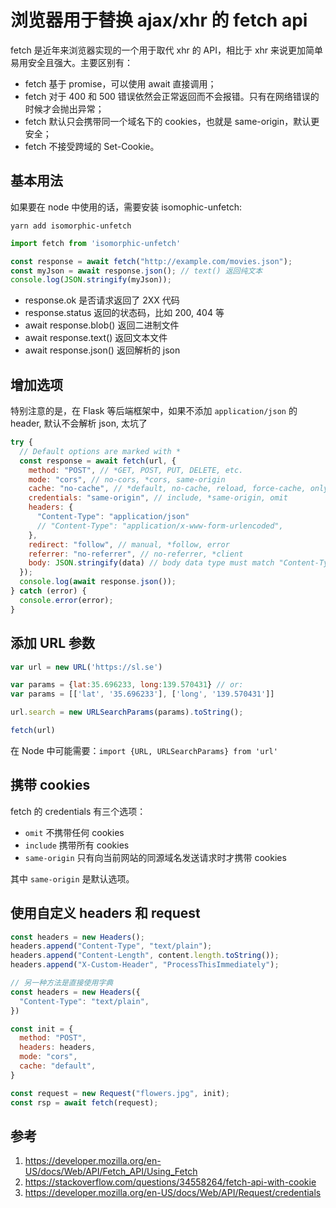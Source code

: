 # 浏览器用于替换 ajax/xhr 的 fetch api

<!--
ID: 5fbf26e0-4b50-4de0-8ac6-f8ebd9456a9b
Status: publish
Date: 2017-06-14T01:37:00
Modified: 2019-12-21T17:07:13
wp_id: 505
-->

fetch 是近年来浏览器实现的一个用于取代 xhr 的 API，相比于 xhr 来说更加简单易用安全且强大。主要区别有：

- fetch 基于 promise，可以使用 await 直接调用；
- fetch 对于 400 和 500 错误依然会正常返回而不会报错。只有在网络错误的时候才会抛出异常；
- fetch 默认只会携带同一个域名下的 cookies，也就是 same-origin，默认更安全；
- fetch 不接受跨域的 Set-Cookie。

## 基本用法

如果要在 node 中使用的话，需要安装 isomophic-unfetch:

```
yarn add isomorphic-unfetch
```

```javascript
import fetch from 'isomorphic-unfetch'

const response = await fetch("http://example.com/movies.json");
const myJson = await response.json(); // text() 返回纯文本
console.log(JSON.stringify(myJson));
```

- response.ok 是否请求返回了 2XX 代码
- response.status 返回的状态码，比如 200, 404 等
- await response.blob() 返回二进制文件
- await response.text() 返回文本文件
- await response.json() 返回解析的 json

## 增加选项

特别注意的是，在 Flask 等后端框架中，如果不添加 `application/json` 的 header, 默认不会解析 json, 太坑了

```javascript
try {
  // Default options are marked with *
  const response = await fetch(url, {
    method: "POST", // *GET, POST, PUT, DELETE, etc.
    mode: "cors", // no-cors, *cors, same-origin
    cache: "no-cache", // *default, no-cache, reload, force-cache, only-if-cached
    credentials: "same-origin", // include, *same-origin, omit
    headers: {
      "Content-Type": "application/json"
      // "Content-Type": "application/x-www-form-urlencoded",
    },
    redirect: "follow", // manual, *follow, error
    referrer: "no-referrer", // no-referrer, *client
    body: JSON.stringify(data) // body data type must match "Content-Type" header
  });
  console.log(await response.json());
} catch (error) {
  console.error(error);
}
```

## 添加 URL 参数

```js
var url = new URL('https://sl.se')

var params = {lat:35.696233, long:139.570431} // or:
var params = [['lat', '35.696233'], ['long', '139.570431']]

url.search = new URLSearchParams(params).toString();

fetch(url)
```

在 Node 中可能需要：`import {URL, URLSearchParams} from 'url'`

## 携带 cookies

fetch 的 credentials 有三个选项：

- `omit` 不携带任何 cookies
- `include` 携带所有 cookies
- `same-origin` 只有向当前网站的同源域名发送请求时才携带 cookies

其中 `same-origin` 是默认选项。

## 使用自定义 headers 和 request

```javascript
const headers = new Headers();
headers.append("Content-Type", "text/plain");
headers.append("Content-Length", content.length.toString());
headers.append("X-Custom-Header", "ProcessThisImmediately");

// 另一种方法是直接使用字典
const headers = new Headers({
  "Content-Type": "text/plain",
})

const init = {
  method: "POST",
  headers: headers,
  mode: "cors",
  cache: "default",
}

const request = new Request("flowers.jpg", init);
const rsp = await fetch(request);
```

## 参考

1. https://developer.mozilla.org/en-US/docs/Web/API/Fetch_API/Using_Fetch
2. https://stackoverflow.com/questions/34558264/fetch-api-with-cookie
3. https://developer.mozilla.org/en-US/docs/Web/API/Request/credentials
